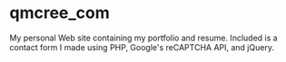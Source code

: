 qmcree_com
==========

My personal Web site containing my portfolio and resume. Included is a contact form I made using PHP, Google's reCAPTCHA API,
and jQuery.